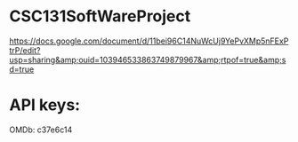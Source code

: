 # CSC131SoftWareProject
https://docs.google.com/document/d/11bei96C14NuWcUj9YePvXMp5nFExPtrP/edit?usp=sharing&amp;ouid=103946533863749879967&amp;rtpof=true&amp;sd=true


# API keys:
OMDb: c37e6c14
